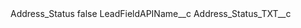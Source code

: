<?xml version="1.0" encoding="UTF-8"?>
<CustomMetadata xmlns="http://soap.sforce.com/2006/04/metadata" xmlns:xsi="http://www.w3.org/2001/XMLSchema-instance" xmlns:xsd="http://www.w3.org/2001/XMLSchema">
    <label>Address_Status</label>
    <protected>false</protected>
    <values>
        <field>LeadFieldAPIName__c</field>
        <value xsi:type="xsd:string">Address_Status_TXT__c</value>
    </values>
</CustomMetadata>
